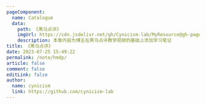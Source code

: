 ```yaml
---
pageComponent:
  name: Catalogue
  data:
    path: 《黑马点评》
    imgUrl: https://cdn.jsdelivr.net/gh/Cynicism-lab/MyResource@gh-pages/image/18d5e91976e3f2909609207952ff1c6e.43y16w1t69xc.webp
    description: 本章内容为博主在黑马点评教学视频的基础上添加学习笔记
title: 《黑马点评》
date: 2023-07-25 15:49:22
permalink: /note/hmdp/
article: false
comment: false
editLink: false
author:
  name: cynicism
  link: https://github.com/cynicism-lab
---
```

